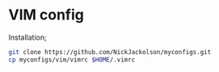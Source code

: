 # VIM config
Installation;
```bash
git clone https://github.com/NickJackolson/myconfigs.git
cp myconfigs/vim/vimrc $HOME/.vimrc
```

